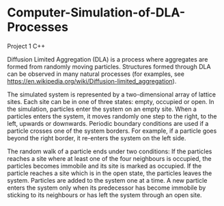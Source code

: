 # Computer-Simulation-of-DLA-Processes
Project 1 C++

Diffusion Limited Aggregation (DLA) is a process where aggregates are formed from  randomly moving particles. Structures formed through DLA can be observed in  many natural processes (for examples, see  https://en.wikipedia.org/wiki/Diffusion-limited_aggregation).

The simulated system is represented by a two-dimensional array of lattice sites. Each site can be in one of three states: empty, occupied or open. In the simulation, particles enter the system on an empty site. When a particles enters the system, it moves randomly one step to the right, to the left, upwards or downwards. Periodic boundary conditions are used if a particle crosses one of the system borders. For example, if a particle goes beyond the right border, it re-enters the system on the left side. 

The random walk of a particle ends under two conditions: If the particles reaches a site where at least one of the four neighbours is occupied, the particles becomes immobile and its site is marked as occupied. If the particle reaches a site which is in the open state, the particles leaves the system. Particles are added to the system one at a time. A new particle enters the system only when its predecessor has become immobile by sticking to its neighbours or has left the system through an open site.
